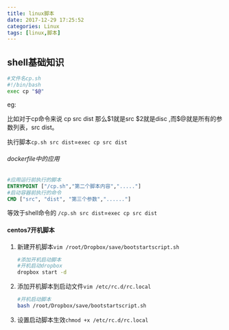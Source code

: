 ```yaml
---
title: linux脚本
date: 2017-12-29 17:25:52
categories: Linux
tags: [linux,脚本]
---
```

## shell基础知识

```bash
#文件名cp.sh
#!/bin/bash
exec cp "$@"
```

eg:

比如对于cp命令来说 cp src dist
那么\$1就是src \$2就是disc ,而$@就是所有的参数列表，src dist。

执行脚本`cp.sh src dist`=`exec cp src dist`

###### dockerfile中的应用

```dockerfile
#应用运行前执行的脚本
ENTRYPOINT ["/cp.sh","第二个脚本内容","....."]
#启动容器前执行的命令
CMD ["src", "dist", "第三个参数","......"]
```

等效于shell命令的 `/cp.sh src dist`=`exec cp src dist`

#### centos7开机脚本

1. 新建开机脚本`vim /root/Dropbox/save/bootstartscript.sh`

   ```sh
   #添加开机启动脚本
   #开机启动dropbox
   dropbox start -d
   ```

2. 添加开机脚本到启动文件`vim /etc/rc.d/rc.local`

   ```sh
   #开机启动脚本
   bash /root/Dropbox/save/bootstartscript.sh
   ```

3. 设置启动脚本生效` chmod +x /etc/rc.d/rc.local `